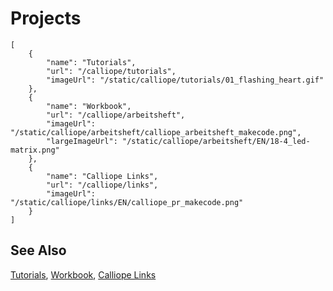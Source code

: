 # Projects

```codecard
[
    {
        "name": "Tutorials",
        "url": "/calliope/tutorials",
        "imageUrl": "/static/calliope/tutorials/01_flashing_heart.gif"
    },
    {
        "name": "Workbook",
        "url": "/calliope/arbeitsheft",
        "imageUrl": "/static/calliope/arbeitsheft/calliope_arbeitsheft_makecode.png",
        "largeImageUrl": "/static/calliope/arbeitsheft/EN/18-4_led-matrix.png"
    },
    {
        "name": "Calliope Links",
        "url": "/calliope/links",
        "imageUrl": "/static/calliope/links/EN/calliope_pr_makecode.png"
    }
]
```

## See Also

[Tutorials](/calliope/tutorials),
[Workbook](/calliope/arbeitsheft),
[Calliope Links](/calliope/links)

